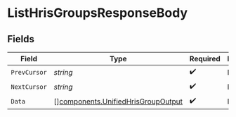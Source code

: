 # ListHrisGroupsResponseBody


## Fields

| Field                                                                                    | Type                                                                                     | Required                                                                                 | Description                                                                              |
| ---------------------------------------------------------------------------------------- | ---------------------------------------------------------------------------------------- | ---------------------------------------------------------------------------------------- | ---------------------------------------------------------------------------------------- |
| `PrevCursor`                                                                             | *string*                                                                                 | :heavy_check_mark:                                                                       | N/A                                                                                      |
| `NextCursor`                                                                             | *string*                                                                                 | :heavy_check_mark:                                                                       | N/A                                                                                      |
| `Data`                                                                                   | [][components.UnifiedHrisGroupOutput](../../models/components/unifiedhrisgroupoutput.md) | :heavy_check_mark:                                                                       | N/A                                                                                      |